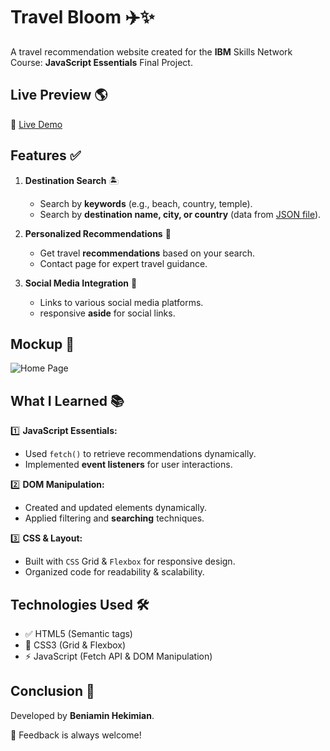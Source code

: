 # Travel Bloom ✈️✨
A travel recommendation website created for the **IBM** Skills Network Course: **JavaScript Essentials** Final Project.

## Live Preview 🌎

🔗 [Live Demo](https://travel-bloom-by-beniamin.vercel.app)

## Features ✅

1. **Destination Search** 🏝️
   - Search by **keywords** (e.g., beach, country, temple).
   - Search by **destination name, city, or country** (data from [JSON file](./api.json)).

2. **Personalized Recommendations** 🎯
   - Get travel **recommendations** based on your search.
   - Contact page for expert travel guidance.

3. **Social Media Integration** 📲
   - Links to various social media platforms.
   - responsive **aside** for social links.

## Mockup 📸

![Home Page](./images/home_page.png)

## What I Learned 📚

1️⃣ **JavaScript Essentials:**
   - Used `fetch()` to retrieve recommendations dynamically.
   - Implemented **event listeners** for user interactions.

2️⃣ **DOM Manipulation:**
   - Created and updated elements dynamically.
   - Applied filtering and **searching** techniques.

3️⃣ **CSS & Layout:**
   - Built with `CSS` Grid & `Flexbox` for responsive design.
   - Organized code for readability & scalability.

## Technologies Used 🛠️

- ✅ HTML5 (Semantic tags)
- 🎨 CSS3 (Grid & Flexbox)
- ⚡ JavaScript (Fetch API & DOM Manipulation)

## Conclusion 🎉

Developed by **Beniamin Hekimian**.

📢 Feedback is always welcome!
